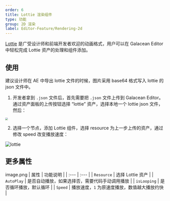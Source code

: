 ```yaml
---
order: 6
title: Lottie 渲染组件
type: 功能
group: 2D 渲染
label: Editor-Feature/Rendering-2d
---
```


[Lottie](https://airbnb.design/lottie/) 是广受设计师和前端开发者欢迎的动画格式，用户可以在 Galacean Editor 中轻松完成 Lottie 资产的处理和组件添加。

## 使用

建议设计师在 AE 中导出 lottie 文件的时候，图片采用 base64 格式写入 lottie 的 json 文件中。

1. 开发者拿到 `.json` 文件后，首先需要把 `.json` 文件上传到 Galacean Editor。通过资产面板的上传按钮选择 “lottie” 资产，选择本地一个 lottie json 文件，然后：

<img src="https://mdn.alipayobjects.com/huamei_w6ifet/afts/img/A*5RjfT6nvt1cAAAAAAAAAAAAADjCHAQ/original"  style="zoom:50%;" />

2. 选择一个节点，添加 Lottie 组件，选择 resource 为上一步上传的资产，通过修改 speed 改变播放速度：

![lottie](https://mdn.alipayobjects.com/huamei_w6ifet/afts/img/A*FaB1RIf5jakAAAAAAAAAAAAADjCHAQ/original)

## 更多属性

image.png
| 属性 | 功能说明 |
| :--- | :--- |
| `Resource` | 选择 Lottie 资产 |
| `AutoPlay` | 是否自动播放，如果选择否，需要代码手动调用播放 |
| `isLooping` | 是否循环播放，默认循环 |
| `Speed` | 播放速度，`1` 为原速度播放，数值越大播放约快 |

